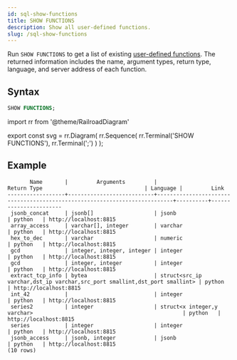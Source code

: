 ```yaml
---
id: sql-show-functions
title: SHOW FUNCTIONS
description: Show all user-defined functions.
slug: /sql-show-functions
---
```


Run `SHOW FUNCTIONS` to get a list of existing [user-defined functions](/sql/udf/user-defined-functions.md). The returned information includes the name, argument types, return type, language, and server address of each function.


## Syntax

```sql
SHOW FUNCTIONS;
```


import rr from '@theme/RailroadDiagram'

export const svg = rr.Diagram(
    rr.Sequence(
        rr.Terminal('SHOW FUNCTIONS'),
        rr.Terminal(';')
    )
);

<drawer SVG={svg} />




## Example

```
       Name       |         Arguments         |                                Return Type                                | Language |         Link
------------------+---------------------------+---------------------------------------------------------------------------+----------+-----------------------
 jsonb_concat     | jsonb[]                   | jsonb                                                                     | python   | http://localhost:8815
 array_access     | varchar[], integer        | varchar                                                                   | python   | http://localhost:8815
 hex_to_dec       | varchar                   | numeric                                                                   | python   | http://localhost:8815
 gcd              | integer, integer, integer | integer                                                                   | python   | http://localhost:8815
 gcd              | integer, integer          | integer                                                                   | python   | http://localhost:8815
 extract_tcp_info | bytea                     | struct<src_ip varchar,dst_ip varchar,src_port smallint,dst_port smallint> | python   | http://localhost:8815
 int_42           |                           | integer                                                                   | python   | http://localhost:8815
 series2          | integer                   | struct<x integer,y varchar>                                               | python   | http://localhost:8815
 series           | integer                   | integer                                                                   | python   | http://localhost:8815
 jsonb_access     | jsonb, integer            | jsonb                                                                     | python   | http://localhost:8815
(10 rows)
```
